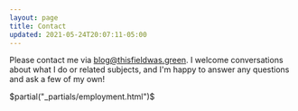 ```yaml
---
layout: page
title: Contact
updated: 2021-05-24T20:07:11-05:00
---
```


Please contact me via [blog@thisfieldwas.green](mailto:blog@thisfieldwas.green). I welcome conversations about what I do or related subjects, and I'm happy to answer any questions and ask a few of my own!

$partial("_partials/employment.html")$
